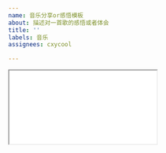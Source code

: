```yaml
---
name: 音乐分享or感悟模板
about: 描述对一首歌的感悟或者体会
title: ''
labels: 音乐
assignees: cxycool

---
```


<!--可以写写描述文字-->


<iframe class="musicplayer" src="./plugin/music/nest_music/nest_music.html?
 id=【网易云音乐ID】
"></iframe>
